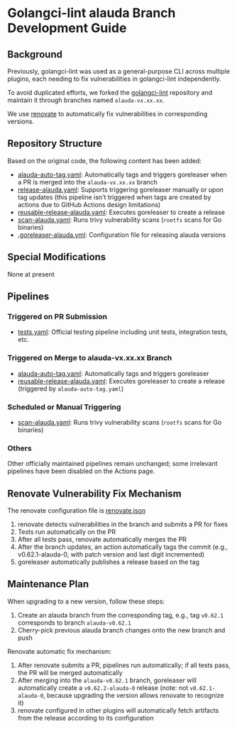 # Golangci-lint alauda Branch Development Guide

## Background

Previously, golangci-lint was used as a general-purpose CLI across multiple plugins, each needing to fix vulnerabilities in golangci-lint independently.

To avoid duplicated efforts, we forked the [golangci-lint](https://github.com/golangci/golangci-lint) repository and maintain it through branches named `alauda-vx.xx.xx`.

We use [renovate](https://gitlab-ce.alauda.cn/devops/tech-research/renovate/-/blob/main/docs/quick-start/0002-quick-start.md) to automatically fix vulnerabilities in corresponding versions.

## Repository Structure

Based on the original code, the following content has been added:

- [alauda-auto-tag.yaml](./.github/workflows/alauda-auto-tag.yaml): Automatically tags and triggers goreleaser when a PR is merged into the `alauda-vx.xx.xx` branch
- [release-alauda.yaml](./.github/workflows/release-alauda.yaml): Supports triggering goreleaser manually or upon tag updates (this pipeline isn't triggered when tags are created by actions due to GitHub Actions design limitations)
- [reusable-release-alauda.yaml](./.github/workflows/reusable-release-alauda.yaml): Executes goreleaser to create a release
- [scan-alauda.yaml](.github/workflows/scan-alauda.yaml): Runs trivy vulnerability scans (`rootfs` scans for Go binaries)
- [.goreleaser-alauda.yml](.goreleaser-alauda.yml): Configuration file for releasing alauda versions

## Special Modifications

None at present

## Pipelines

### Triggered on PR Submission

- [tests.yaml](.github/workflows/tests.yaml): Official testing pipeline including unit tests, integration tests, etc.

### Triggered on Merge to alauda-vx.xx.xx Branch

- [alauda-auto-tag.yaml](.github/workflows/alauda-auto-tag.yaml): Automatically tags and triggers goreleaser
- [reusable-release-alauda.yaml](.github/workflows/reusable-release-alauda.yaml): Executes goreleaser to create a release (triggered by `alauda-auto-tag.yaml`)

### Scheduled or Manual Triggering

- [scan-alauda.yaml](.github/workflows/scan-alauda.yaml): Runs trivy vulnerability scans (`rootfs` scans for Go binaries)

### Others

Other officially maintained pipelines remain unchanged; some irrelevant pipelines have been disabled on the Actions page.

## Renovate Vulnerability Fix Mechanism

The renovate configuration file is [renovate.json](https://github.com/AlaudaDevops/trivy/blob/main/renovate.json)

1. renovate detects vulnerabilities in the branch and submits a PR for fixes
2. Tests run automatically on the PR
3. After all tests pass, renovate automatically merges the PR
4. After the branch updates, an action automatically tags the commit (e.g., v0.62.1-alauda-0, with patch version and last digit incremented)
5. goreleaser automatically publishes a release based on the tag

## Maintenance Plan

When upgrading to a new version, follow these steps:

1. Create an alauda branch from the corresponding tag, e.g., tag `v0.62.1` corresponds to branch `alauda-v0.62.1`
2. Cherry-pick previous alauda branch changes onto the new branch and push

Renovate automatic fix mechanism:
1. After renovate submits a PR, pipelines run automatically; if all tests pass, the PR will be merged automatically
2. After merging into the `alauda-v0.62.1` branch, goreleaser will automatically create a `v0.62.2-alauda-0` release (note: not `v0.62.1-alauda-0`, because upgrading the version allows renovate to recognize it)
3. renovate configured in other plugins will automatically fetch artifacts from the release according to its configuration

